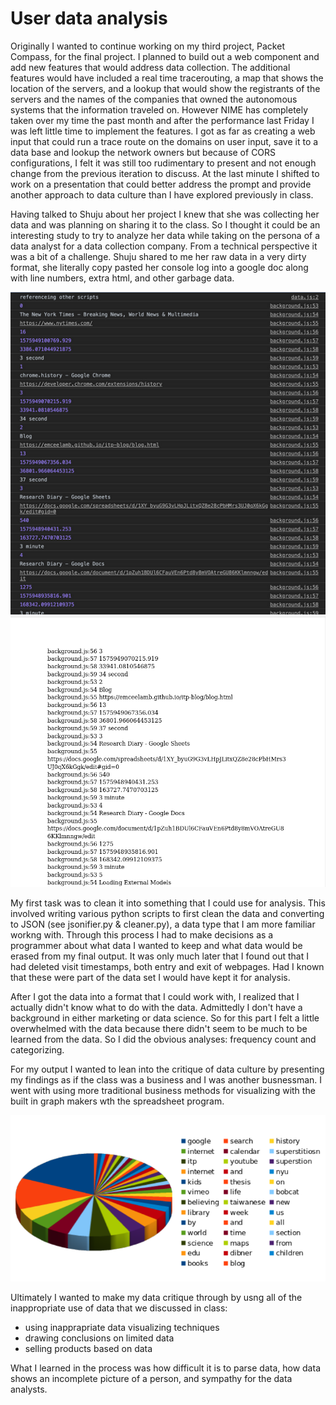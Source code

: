 # User data analysis

Originally I wanted to continue working on my third project, Packet Compass, for the final project. I planned to build out a web component and add new features that would address data collection. The additional features would have included a real time tracerouting, a map that shows the location of the servers, and a lookup that would show the registrants of the servers and the names of the companies that owned the autonomous systems that the information traveled on. However NIME has completely taken over my time the past month and after the performance last Friday I was left little time to implement the features. I got as far as creating a web input that could run a trace route on the domains on user input, save it to a data base and lookup the network owners but because of CORS configurations, I felt it was still too rudimentary to present and not enough change from the previous iteration to discuss. At the last minute I shifted to work on a presentation that could better address the prompt and provide another approach to data culture than I have explored previously in class.

Having talked to Shuju about her project I knew that she was collecting her data and was planning on sharing it to the class. So I thought it could be an interesting study to try to analyze her data while taking on the persona of a data analyst for a data collection company. From a technical perspective it was a bit of a challenge. Shuju shared to me her raw data in a very dirty format, she literally copy pasted her console log into a google doc along with line numbers, extra html, and other garbage data. 

![screenshot of console](console.png)
![screenshot of google doc](googledoc.png)

My first task was to clean it into something that I could use for analysis. This involved writing various python scripts to first clean the data and converting to JSON (see jsonifier.py & cleaner.py), a data type that I am more familiar workng with. Through this process I had to make decisions as a programmer about what data I wanted to keep and what data would be erased from my final output. It was only much later that I found out that I had deleted visit timestamps, both entry and exit of webpages. Had I known that these were part of the data set I would have kept it for analysis. 

After I got the data into a format that I could work with, I realized that I actually didn't know what to do with the data. Admittedly I don't have a background in either marketing or data science. So for this part I felt a little overwhelmed with the data because there didn't seem to be much to be learned from the data. So I did the obvious analyses: frequency count and categorizing.

For my output I wanted to lean into the critique of data culture by presenting my findings as if the class was a business and I was another busnessman. I went with using more traditional business methods for visualizing with the built in graph makers wth the spreadsheet program.

![screenshot of chart](pichart.png)

Ultimately I wanted to make my data critique through by usng all of the inappropriate use of data that we discussed in class:
- using inapprapriate data visualizing techniques 
- drawing conclusions on limited data
- selling products based on data 

What I learned in the process was how difficult it is to parse data, how data shows an incomplete picture of a person, and sympathy for the data analysts.


